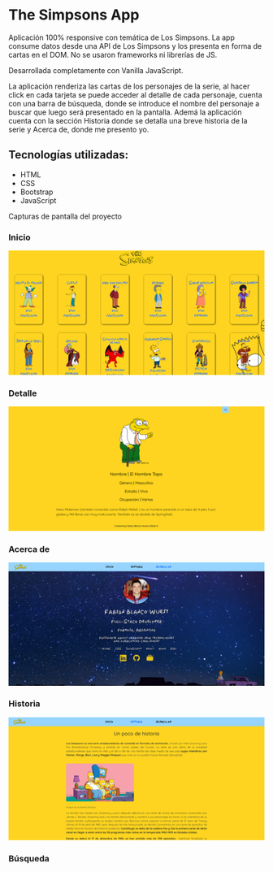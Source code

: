<h1>The Simpsons App</h1>

<p>Aplicación 100% responsive con temática de Los Simpsons. La app consume datos desde una API de Los Simpsons y los presenta en forma de cartas en el DOM. No se usaron frameworks ni librerías de JS.</p>
<p>Desarrollada completamente con Vanilla JavaScript.</p>
<p>La aplicación renderiza las cartas de los personajes de la serie, al hacer click en cada tarjeta se puede acceder al detalle de cada personaje, cuenta con una barra de búsqueda, donde se introduce el nombre del personaje a buscar que luego será presentado en la pantalla. Ademá la aplicación cuenta con la sección Historia donde se detalla una breve historia de la serie y Acerca de, donde me presento yo.</p>

<h2>Tecnologías utilizadas:</h2>

<ul>
  <li>HTML</li>
  <li>CSS</li>
  <li>Bootstrap</li>
  <li>JavaScript</li>
</ul>

<span>Capturas de pantalla del proyecto</span>

<h3>Inicio</h3>
<img src="assets/img/Captura de pantalla 2024-04-30 042641.png" alt="Captura de pantalla del proyecto">
<h3>Detalle</h3>
<img src="assets/img/Captura de pantalla 2024-06-05 141223.png" alt="Captura de pantalla del proyecto">
<h3>Acerca de</h3>
<img src="assets/img/Captura de pantalla 2024-04-30 042906.png" alt="Captura de pantalla del proyecto">
<h3>Historia</h3>
<img src="assets/img/Captura de pantalla 2024-06-06 034804.png" alt="Captura de pantalla del proyecto">
<h3>Búsqueda</h3>
<img src="/assets//img//Captura de pantalla 2024-06-15 100653.png" alt="Captura de pantalla del proyecto>
